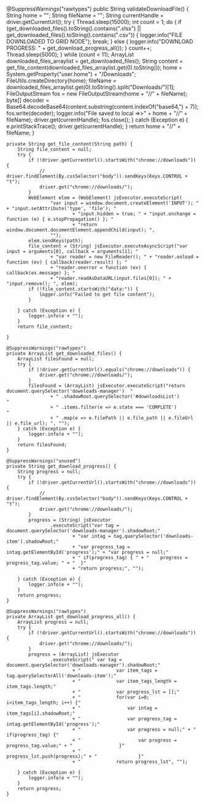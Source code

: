 @SuppressWarnings("rawtypes")
	public String validateDownloadFile() {
		String home = "";
		String fileName = "";
		String currentHandle = driver.getCurrentUrl();
		try {
			Thread.sleep(15000);
			int count = 1;
			do {
				if (get_downloaded_files().toString().contains(".xlsx")
						|| get_downloaded_files().toString().contains(".csv")) {
					logger.info("FILE DOWNLOADED TO GRID NODE");
					break;
				} else {
					logger.info("DOWNLOAD PROGRESS: " + get_download_progress_all());
				}
				count++;
				Thread.sleep(5000);
			} while (count < 11);
			ArrayList downloaded_files_arraylist = get_downloaded_files();
			String content = get_file_content(downloaded_files_arraylist.get(0).toString());
			home = System.getProperty("user.home") + "/Downloads";
			FileUtils.createDirectory(home);
			fileName = downloaded_files_arraylist.get(0).toString().split("Downloads/")[1];
			FileOutputStream fos = new FileOutputStream(home + "//" + fileName);
			byte[] decoder = Base64.decodeBase64(content.substring(content.indexOf("base64,") + 7));
			fos.write(decoder);
			logger.info("File saved to local =>>" + home + "//" + fileName);
			driver.get(currentHandle);
			fos.close();
		} catch (Exception e) {
			e.printStackTrace();
			driver.get(currentHandle);
		}
		return home + "//" + fileName;
	}

	private String get_file_content(String path) {
		String file_content = null;
		try {
			if (!driver.getCurrentUrl().startsWith("chrome://downloads")) {
				// driver.findElement(By.cssSelector("body")).sendKeys(Keys.CONTROL + "t");
				driver.get("chrome://downloads/");
			}
			WebElement elem = (WebElement) jsExecutor.executeScript(
					"var input = window.document.createElement('INPUT'); " + "input.setAttribute('type', 'file'); "
							+ "input.hidden = true; " + "input.onchange = function (e) { e.stopPropagation() }; "
							+ "return window.document.documentElement.appendChild(input); ",
					"");
			elem.sendKeys(path);
			file_content = (String) jsExecutor.executeAsyncScript("var input = arguments[0], callback = arguments[1]; "
					+ "var reader = new FileReader(); " + "reader.onload = function (ev) { callback(reader.result) }; "
					+ "reader.onerror = function (ex) { callback(ex.message) }; "
					+ "reader.readAsDataURL(input.files[0]); " + "input.remove(); ", elem);
			if (!file_content.startsWith("data:")) {
				logger.info("Failed to get file content");
			}

		} catch (Exception e) {
			logger.info(e + "");
		}
		return file_content;

	}

	@SuppressWarnings("rawtypes")
	private ArrayList get_downloaded_files() {
		ArrayList filesFound = null;
		try {
			if (!driver.getCurrentUrl().equals("chrome://downloads")) {
				driver.get("chrome://downloads/");
			}
			filesFound = (ArrayList) jsExecutor.executeScript("return  document.querySelector('downloads-manager')  "
					+ " .shadowRoot.querySelector('#downloadsList')         "
					+ " .items.filter(e => e.state === 'COMPLETE')          "
					+ " .map(e => e.filePath || e.file_path || e.fileUrl || e.file_url); ", "");
		} catch (Exception e) {
			logger.info(e + "");
		}
		return filesFound;
	}

	@SuppressWarnings("unused")
	private String get_download_progress() {
		String progress = null;
		try {
			if (!driver.getCurrentUrl().startsWith("chrome://downloads")) {
				// driver.findElement(By.cssSelector("body")).sendKeys(Keys.CONTROL + "t");
				driver.get("chrome://downloads/");
			}
			progress = (String) jsExecutor
					.executeScript("var tag = document.querySelector('downloads-manager').shadowRoot;"
							+ "var intag = tag.querySelector('downloads-item').shadowRoot;"
							+ "var progress_tag = intag.getElementById('progress');" + "var progress = null;"
							+ " if(progress_tag) { " + "    progress = progress_tag.value; " + "  }"
							+ "return progress;", "");

		} catch (Exception e) {
			logger.info(e + "");
		}
		return progress;
	}

	@SuppressWarnings("rawtypes")
	private ArrayList get_download_progress_all() {
		ArrayList progress = null;
		try {
			if (!driver.getCurrentUrl().startsWith("chrome://downloads")) {
				driver.get("chrome://downloads/");
			}
			progress = (ArrayList) jsExecutor
					.executeScript(" var tag = document.querySelector('downloads-manager').shadowRoot;"
							+ "			    var item_tags = tag.querySelectorAll('downloads-item');"
							+ "			    var item_tags_length = item_tags.length;"
							+ "			    var progress_lst = [];"
							+ "			    for(var i=0; i<item_tags_length; i++) {"
							+ "			        var intag = item_tags[i].shadowRoot;"
							+ "			        var progress_tag = intag.getElementById('progress');"
							+ "			        var progress = null;" + "			        if(progress_tag) {"
							+ "			            var progress = progress_tag.value;" + "			        }"
							+ "			        progress_lst.push(progress);" + "			    }"
							+ "			    return progress_lst", "");

		} catch (Exception e) {
			logger.info(e + "");
		}
		return progress;
	}
